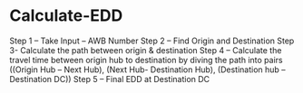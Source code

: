 # Calculate-EDD
Step 1 – Take Input – AWB Number
Step 2 – Find Origin and Destination
Step 3-   Calculate the path between origin & destination
Step 4 – Calculate the travel time between origin hub to destination by diving the path into pairs ((Origin Hub – Next Hub), (Next Hub- Destination Hub), (Destination hub – Destination DC))
Step 5 – Final EDD at  Destination DC
